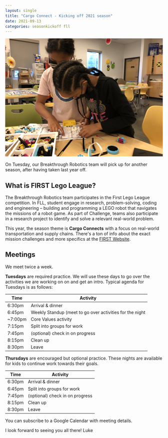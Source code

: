 ```yaml
---
layout: single
title: "Cargo Connect - Kicking off 2021 season"
date: 2021-09-13
categories: seasonkickoff fll
---
```


![kickoff](/assets/images/season2021/spike-building.jpg)

On Tuesday, our Breakthrough Robotics team will pick up for another season, after having
taken last year off.

## What is FIRST Lego League?

The Breakthrough Robotics team participates in the First Lego League competition. In FLL,
student engage in research, problem-solving, coding and engineering – building and programming a LEGO robot that navigates the missions of a robot game. As part of Challenge, teams also participate in a research project to identify and solve a relevant real-world problem.

This year, the season theme is **Cargo Connects** with a focus on real-world transportation
and supply chains. There's a ton of info about the exact mission challenges and 
more specifics at the [FIRST Website](https://www.firstinspires.org/resource-library/fll/challenge/challenge-and-resources).

## Meetings

We meet twice a week. 

**Tuesdays** are required practice. We will use these days to go over the 
activities we are working on on and get an intro. Typical agenda for Tuesdays is as follows:

| Time     | Activity |
| -------- | -------- |
| 6:30pm   | Arrival & dinner |
| 6:45pm   | Weekly Standup (meet to go over activities for the night |
| ~7:00pm   | Core Values activity |
| 7:15pm   | Split into groups for work |
| 7:45pm   | (optional) check in on progress |
| 8:15pm   | Clean up |
| 8:30pm   | Leave |

**Thursdays** are encouraged but optional practice. These nights are available for kids to 
continue work towards their goals.

| Time     | Activity |
| -------- | -------- |
| 6:30pm   | Arrival & dinner |
| 6:45pm   | Split into groups for work |
| 7:45pm   | (optional) check in on progress |
| 8:15pm   | Clean up |
| 8:30pm   | Leave |

You can subscribe to a Google Calendar with meeting details.

I look forward to seeing you all there!
Luke